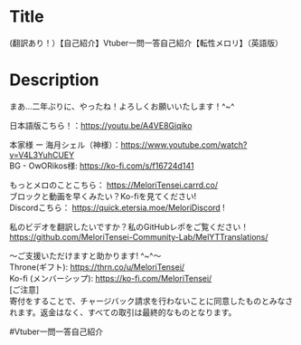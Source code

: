 ﻿# Title
(翻訳あり！）【自己紹介】Vtuber一問一答自己紹介【転性メロリ】（英語版）<br>

# Description
まあ…二年ぶりに、やったね！よろしくお願いいたします！^~^<br>

日本語版こちら！：https://youtu.be/A4VE8Giqiko<br>

本家様 ー 海月シェル（神様）：https://www.youtube.com/watch?v=V4L3YuhCUEY<br>
BG - OwORikos様: https://ko-fi.com/s/f16724d141<br>

もっとメロのことこちら： https://MeloriTensei.carrd.co/<br>
ブロックと動画を早くみたい？Ko-fiを見てください!<br>
Discordこちら： https://quick.etersia.moe/MeloriDiscord !<br>

私のビデオを翻訳したいですか？私のGitHubレポをご覧ください！<br>
https://github.com/MeloriTensei-Community-Lab/MelYTTranslations/<br>

～ご支援いただけますと助かります! ^~^～<br>
Throne(ギフト): https://thrn.co/u/MeloriTensei/<br>
Ko-fi (メンバーシップ): https://ko-fi.com/MeloriTensei/<br>
[ご注意]<br>
寄付をすることで、チャージバック請求を行わないことに同意したものとみなされます。返金はなく、すべての取引は最終的なものとなります。<br>

#Vtuber一問一答自己紹介<br>